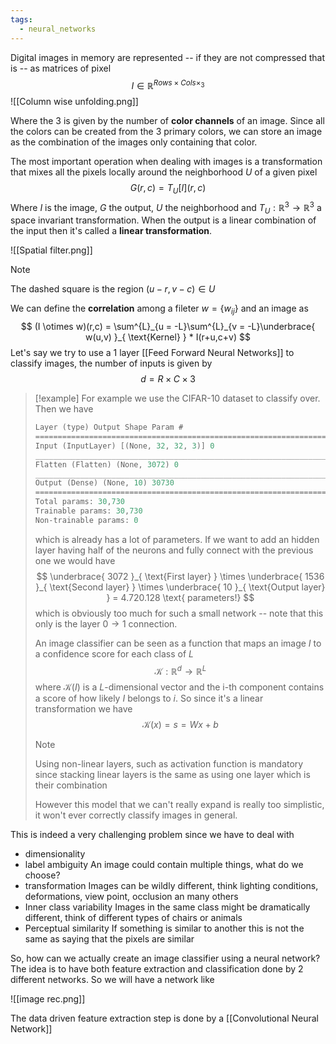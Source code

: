 ```yaml
---
tags:
  - neural_networks
---
```

Digital images in memory are represented -- if they are not compressed that is -- as matrices of pixel
$$
I \in \mathbb R^{Rows\times Cols\times_{3}}
$$
![[Column wise unfolding.png]]

Where the $3$ is given by the number of **color channels** of an image. Since all the colors can be created from the $3$ primary colors, we can store an image as the combination of the images only containing that color.

The most important operation when dealing with images is a transformation that mixes all the pixels locally around the neighborhood $U$ of a given pixel
$$
G(r,c) = T_{U}[I](r,c)
$$
Where $I$ is the image, $G$ the output, $U$ the neighborhood and $T_{U}: \mathbb R^{3} \to \mathbb R^{3}$ a space invariant transformation. When the output is a linear combination of the input then it's called a **linear transformation**.

![[Spatial filter.png]]

>[!note]
>The dashed square is the region $(u-r, v-c) \in U$

We can define the **correlation** among a fileter $w = \{ w_{ij} \}$ and an image as
$$
(I \otimes w)(r,c) = \sum^{L}_{u = -L}\sum^{L}_{v = -L}\underbrace{ w(u,v) }_{ \text{Kernel} } * I(r+u,c+v)
$$
Let's say we try to use a $1$ layer [[Feed Forward Neural Networks]] to classify images, the number of inputs is given by 
$$
d = R \times C \times 3
$$
>[!example]
For example we use the CIFAR-$10$ dataset to classify over. Then we have
>
>```c
>Layer (type) Output Shape Param #
>=================================================================
>Input (InputLayer) [(None, 32, 32, 3)] 0
>_________________________________________________________________
>Flatten (Flatten) (None, 3072) 0
>_________________________________________________________________
>Output (Dense) (None, 10) 30730
>=================================================================
>Total params: 30,730
>Trainable params: 30,730
>Non-trainable params: 0
>```
>
>which is already has a lot of parameters. If we want to add an hidden layer having half of the neurons and fully connect with the previous one we would have
>$$
\underbrace{ 3072 }_{ \text{First layer} } \times \underbrace{ 1536 }_{ \text{Second layer} } \times \underbrace{ 10 }_{ \text{Output layer} } = 4.720.128 \text{ parameters!}
>$$
>which is obviously too much for such a small network -- note that this only is the layer $0 \to 1$ connection.
>
>An image classifier can be seen as a function that maps an image $I$ to a confidence score for each class of $L$
>$$
\mathcal  K: \mathbb R^{d} \to \mathbb R^{L}
>$$
>where $\mathcal K(I)$ is a $L$-dimensional vector and the i-th component contains a score of how likely $I$ belongs to $i$. So since it's a linear transformation we have
>$$
\mathcal  K(x) = s = Wx + b
>$$
>>[!note]
>>Using non-linear layers, such as activation function is mandatory since stacking linear layers is the same as using one layer which is their combination
>
>However this model that we can't really expand is really too simplistic, it won't ever correctly classify images in general.

This is indeed a very challenging problem since we have to deal with
- dimensionality
- label ambiguity 
	An image could contain multiple things, what do we choose?
- transformation 
	Images can be wildly different, think lighting conditions, deformations, view point, occlusion an many others
- Inner class variability
	Images in the same class might be dramatically different, think of different types of chairs or animals
- Perceptual similarity
	If something is similar to another this is not the same as saying that the pixels are similar

So, how can we actually create an image classifier using a neural network? The idea is to have both feature extraction and classification done by $2$ different networks. So we will have a network like

![[image rec.png]]

The data driven feature extraction step is done by a [[Convolutional Neural Network]]

